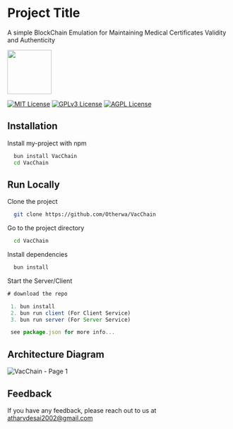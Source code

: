 
# Project Title

A simple BlockChain Emulation for Maintaining Medical Certificates Validity and Authenticity 

<img src="https://github.com/Otherwa/VacChain/assets/67428572/a47a388f-b932-423a-8287-24e4fa509d06" height="100px" width="100px">

<br>

[![MIT License](https://img.shields.io/badge/License-MIT-green.svg)](https://choosealicense.com/licenses/mit/)
[![GPLv3 License](https://img.shields.io/badge/License-GPL%20v3-yellow.svg)](https://opensource.org/licenses/)
[![AGPL License](https://img.shields.io/badge/license-AGPL-blue.svg)](http://www.gnu.org/licenses/agpl-3.0)


## Installation

Install my-project with npm

```bash
  bun install VacChain
  cd VacChain
```
    
## Run Locally

Clone the project

```bash
  git clone https://github.com/Otherwa/VacChain
```

Go to the project directory

```bash
  cd VacChain
```

Install dependencies

```bash
  bun install
```

Start the Server/Client

```javascript
# download the repo

 1. bun install
 2. bun run client (For Client Service)
 3. bun run server (For Server Service)

 see package.json for more info...
```




## Architecture Diagram
![VacChain - Page 1](https://github.com/Otherwa/VacChain/assets/67428572/4ec9a8a3-4632-4c51-84e9-1beb19a0da13)




## Feedback

If you have any feedback, please reach out to us at atharvdesai2002@gmail.com

